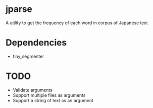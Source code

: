 # jparse
A utility to get the frequency of each word in corpus of Japanese text

# Dependencies
* tiny_segmenter

# TODO
* Validate arguments
* Support multiple files as arguments
* Support a string of text as an argument
